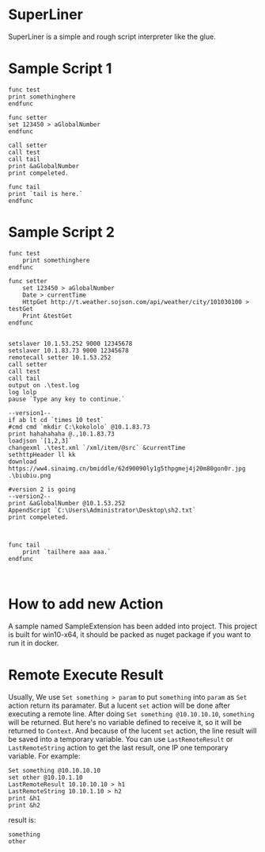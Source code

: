 # SuperLiner

SuperLiner is a simple and rough script interpreter like the glue.

# Sample Script 1

```
func test
print somethinghere
endfunc

func setter
set 123450 > aGlobalNumber
endfunc

call setter
call test
call tail
print &aGlobalNumber
print compeleted.

func tail
print `tail is here.`
endfunc

```

# Sample Script 2

```
func test
	print somethinghere
endfunc

func setter
	set 123450 > aGlobalNumber
	Date > currentTime
	HttpGet http://t.weather.sojson.com/api/weather/city/101030100 > testGet
	Print &testGet
endfunc


setslaver 10.1.53.252 9000 12345678
setslaver 10.1.83.73 9000 12345678
remotecall setter 10.1.53.252
call setter
call test
call tail
output on .\test.log
log lolp
pause `Type any key to continue.`

--version1--
if ab lt cd `times 10 test`
#cmd cmd `mkdir C:\kokololo` @10.1.83.73
print hahahahaha @.,10.1.83.73
loadjson `[1,2,3]`
changexml .\test.xml `/xml/item/@src` &currentTime
sethttpHeader ll kk
download https://ww4.sinaimg.cn/bmiddle/62d90090ly1g5thpgmej4j20m80gon0r.jpg .\biubiu.png

#version 2 is going
--version2--
print &aGlobalNumber @10.1.53.252
AppendScript `C:\Users\Administrator\Desktop\sh2.txt`
print compeleted.



func tail
	print `tailhere aaa aaa.`
endfunc



```

# How to add new Action

A sample named SampleExtension has been added into project.
This project is built for win10-x64, it should be packed as nuget package if you want to run it in docker.

# Remote Execute Result

Usually, We use `Set something > param` to put `something` into `param` as `Set` action return its paramater.
But a lucent `set` action will be done after executing a remote line.
After doing `Set something @10.10.10.10`, `something` will be returned. But here's no variable defined to receive it, so it will be returned to `Context`.
And because of the lucent `set` action, the line result will be saved into a temporary variable.
You can use `LastRemoteResult` or `LastRemoteString` action to get the last result, one IP one temporary variable.
For example:
```
Set something @10.10.10.10
set other @10.10.1.10
LastRemoteResult 10.10.10.10 > h1
LastRemoteString 10.10.1.10 > h2
print &h1
print &h2
```
result is:

```
something
other
```

